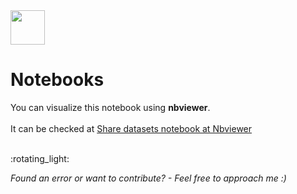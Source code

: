 <img src="https://github.com/soutogustavo/Data-Science-Resources/assets/9319823/ca46eff1-e12b-404c-9903-974efc3fb3cc" width="55" height="55">


# Notebooks

You can visualize this notebook using **nbviewer**. <br><br>
It can be checked at
<a href="https://nbviewer.org/github/soutogustavo/Data-Science-Resources/blob/main/jnotebook-shareDatasets/jnotebook-share-data-among-notebooks.ipynb" target="_blank" rel="noopener noreferrer">Share datasets notebook at Nbviewer</a>

</br>
:rotating_light: </br>

*Found an error or want to contribute? - Feel free to approach me :)*
